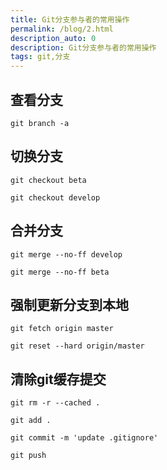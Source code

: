 ```yaml
---
title: Git分支参与者的常用操作
permalink: /blog/2.html
description_auto: 0
description: Git分支参与者的常用操作
tags: git,分支
---
```


## 查看分支

```shell
git branch -a
```

## 切换分支

```shell
git checkout beta

git checkout develop
```

## 合并分支

```shell
git merge --no-ff develop

git merge --no-ff beta
```

## 强制更新分支到本地

```shell
git fetch origin master

git reset --hard origin/master
```

## 清除git缓存提交


```shell
git rm -r --cached .

git add .

git commit -m 'update .gitignore'

git push
```
